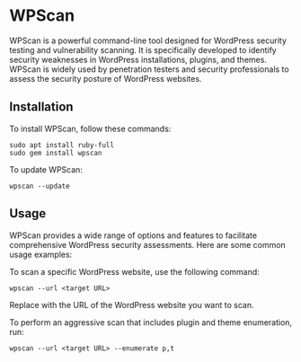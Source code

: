 # WPScan

WPScan is a powerful command-line tool designed for WordPress security testing and vulnerability scanning. It is specifically developed to identify security weaknesses in WordPress installations, plugins, and themes. WPScan is widely used by penetration testers and security professionals to assess the security posture of WordPress websites.

## Installation

To install WPScan, follow these commands:
```
sudo apt install ruby-full
sudo gem install wpscan
```
To update WPScan:
```
wpscan --update
```

## Usage

WPScan provides a wide range of options and features to facilitate comprehensive WordPress security assessments. Here are some common usage examples:

To scan a specific WordPress website, use the following command:
```
wpscan --url <target URL>
```

Replace <target URL> with the URL of the WordPress website you want to scan.

To perform an aggressive scan that includes plugin and theme enumeration, run:
```
wpscan --url <target URL> --enumerate p,t
```